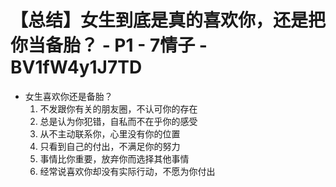 # 【总结】女生到底是真的喜欢你，还是把你当备胎？ - P1 - 7情子 - BV1fW4y1J7TD

-   女生喜欢你还是备胎？
    1.  不发跟你有关的朋友圈，不认可你的存在
    2.  总是认为你犯错，自私而不在乎你的感受
    3.  从不主动联系你，心里没有你的位置
    4.  只看到自己的付出，不满足你的努力
    5.  事情比你重要，放弃你而选择其他事情
    6.  经常说喜欢你却没有实际行动，不愿为你付出